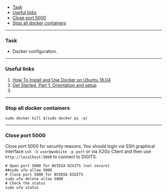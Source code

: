    - [Task](#task)
   - [Useful links](#useful)
   - [Close port 5000](#close-port)
   - [Stop all docker containers](#stop-all)

---
### <a name="task" />Task
   - Docker configuration.

---
### <a name="useful" />Useful links

   1. [How To Install and Use Docker on Ubuntu 18.04](https://www.digitalocean.com/community/tutorials/how-to-install-and-use-docker-on-ubuntu-18-04)
   2. [Get Started, Part 1: Orientation and setup](https://docs.docker.com/get-started)
   3. []()

---
### <a name="stop-all" />Stop all docker containers

```shell
sudo docker kill $(sudo docker ps -q)
```

---
### <a name="close-port" />Close port 5000

Close port 5000 for security reasons.
You should login via SSH graphical interface
`ssh -X user@website -p port` or via X2Go Client
and then use `http://localhost:5000` to connect to DIGITS.

```shell
# Open port 5000 for NVIDIA DIGITS (not secure)
##sudo ufw allow 5000
# Close port 5000 for NVIDIA DIGITS
sudo ufw delete allow 5000
# Check the status
sudo ufw status
```
